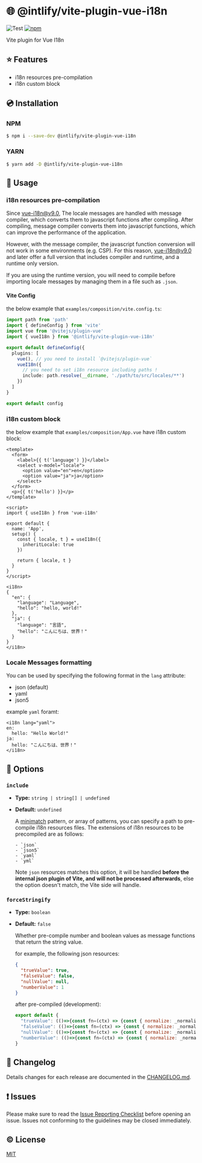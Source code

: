 # :globe_with_meridians: @intlify/vite-plugin-vue-i18n

![Test](https://github.com/intlify/vite-plugin-vue-i18n/workflows/Test/badge.svg)
[![npm](https://img.shields.io/npm/v/@intlify/vite-plugin-vue-i18n.svg)](https://www.npmjs.com/package/@intlify/vite-plugin-vue-i18n)

Vite plugin for Vue I18n


## :star: Features
- i18n resources pre-compilation
- i18n custom block

## :cd: Installation

### NPM

```sh
$ npm i --save-dev @intlify/vite-plugin-vue-i18n
```

### YARN

```sh
$ yarn add -D @intlify/vite-plugin-vue-i18n
```


## :rocket: Usage

### i18n resources pre-compilation

Since vue-i18n@v9.0, The locale messages are handled with message compiler, which converts them to javascript functions after compiling. After compiling, message compiler converts them into javascript functions, which can improve the performance of the application.

However, with the message compiler, the javascript function conversion will not work in some environments (e.g. CSP). For this reason, vue-i18n@v9.0 and later offer a full version that includes compiler and runtime, and a runtime only version.

If you are using the runtime version, you will need to compile before importing locale messages by managing them in a file such as `.json`.

#### Vite Config

the below example that `examples/composition/vite.config.ts`:

```ts
import path from 'path'
import { defineConfig } from 'vite'
import vue from '@vitejs/plugin-vue'
import { vueI18n } from '@intlify/vite-plugin-vue-i18n'

export default defineConfig({
  plugins: [
    vue(), // you need to install `@vitejs/plugin-vue`
    vueI18n({
      // you need to set i18n resource including paths !
      include: path.resolve(__dirname, './path/to/src/locales/**')
    })
  ]
}

export default config
```

### i18n custom block

the below example that `examples/composition/App.vue` have i18n custom block:

```vue
<template>
  <form>
    <label>{{ t('language') }}</label>
    <select v-model="locale">
      <option value="en">en</option>
      <option value="ja">ja</option>
    </select>
  </form>
  <p>{{ t('hello') }}</p>
</template>

<script>
import { useI18n } from 'vue-i18n'

export default {
  name: 'App',
  setup() {
    const { locale, t } = useI18n({
      inheritLocale: true
    })

    return { locale, t }
  }
}
</script>

<i18n>
{
  "en": {
    "language": "Language",
    "hello": "hello, world!"
  },
  "ja": {
    "language": "言語",
    "hello": "こんにちは、世界！"
  }
}
</i18n>
```

### Locale Messages formatting

You can be used by specifying the following format in the `lang` attribute:

- json (default)
- yaml
- json5

example `yaml` foramt:

```vue
<i18n lang="yaml">
en:
  hello: "Hello World!"
ja:
  hello: "こんにちは、世界！"
</i18n>
```


## :wrench: Options

### `include`

- **Type:** `string | string[] | undefined`
- **Default:** `undefined`

  A [minimatch](https://github.com/isaacs/minimatch) pattern, or array of patterns, you can specify a path to pre-compile i18n resources files. The extensions of i18n resources to be precompiled are as follows:

  ```
  - `json`
  - `json5`
  - `yaml`
  - `yml`
  ```

  Note `json` resources matches this option, it will be handled **before the internal json plugin of Vite, and will not be processed afterwards**, else the option doesn't match, the Vite side will handle.

### `forceStringify`

- **Type:** `boolean`
- **Default:** `false`

  Whether pre-compile number and boolean values as message functions that return the string value.

  for example, the following json resources:

  ```json
  {
    "trueValue": true,
    "falseValue": false,
    "nullValue": null,
    "numberValue": 1
  }
  ```

  after pre-compiled (development):

  ```js
  export default {
    "trueValue": (()=>{const fn=(ctx) => {const { normalize: _normalize } = ctx;return _normalize(["true"])};fn.source="true";return fn;})(),
    "falseValue": (()=>{const fn=(ctx) => {const { normalize: _normalize } = ctx;return _normalize(["false"])};fn.source="false";return fn;})(),
    "nullValue": (()=>{const fn=(ctx) => {const { normalize: _normalize } = ctx;return _normalize(["null"])};fn.source="null";return fn;})(),
    "numberValue": (()=>{const fn=(ctx) => {const { normalize: _normalize } = ctx;return _normalize(["1"])};fn.source="1";return fn;})()
  }
  ```


## :scroll: Changelog
Details changes for each release are documented in the [CHANGELOG.md](https://github.com/intlify/vite-plugin-vue-i18n/blob/master/CHANGELOG.md).


## :exclamation: Issues
Please make sure to read the [Issue Reporting Checklist](https://github.com/inlitify/vite-plugin-vue-i18n/blob/master/.github/CONTRIBUTING.md#issue-reporting-guidelines) before opening an issue. Issues not conforming to the guidelines may be closed immediately.


## :copyright: License

[MIT](http://opensource.org/licenses/MIT)
